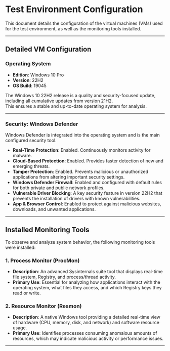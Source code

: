 # Test Environment Configuration

This document details the configuration of the virtual machines (VMs) used for the test environment, as well as the monitoring tools installed.

---

## Detailed VM Configuration

### Operating System
- **Edition**: Windows 10 Pro  
- **Version**: 22H2  
- **OS Build**: 19045  

The Windows 10 22H2 release is a quality and security-focused update, including all cumulative updates from version 21H2.  
This ensures a stable and up-to-date operating system for analysis.

---

### Security: Windows Defender
Windows Defender is integrated into the operating system and is the main configured security tool.

- **Real-Time Protection**: Enabled. Continuously monitors activity for malware.  
- **Cloud-Based Protection**: Enabled. Provides faster detection of new and emerging threats.  
- **Tamper Protection**: Enabled. Prevents malicious or unauthorized applications from altering important security settings.  
- **Windows Defender Firewall**: Enabled and configured with default rules for both private and public network profiles.  
- **Vulnerable Driver Blocking**: A key security feature in version 22H2 that prevents the installation of drivers with known vulnerabilities.  
- **App & Browser Control**: Enabled to protect against malicious websites, downloads, and unwanted applications.  

---

## Installed Monitoring Tools

To observe and analyze system behavior, the following monitoring tools were installed:

### 1. Process Monitor (ProcMon)
- **Description**: An advanced Sysinternals suite tool that displays real-time file system, Registry, and process/thread activity.  
- **Primary Use**: Essential for analyzing how applications interact with the operating system, what files they access, and which Registry keys they read or write.  

### 2. Resource Monitor (Resmon)
- **Description**: A native Windows tool providing a detailed real-time view of hardware (CPU, memory, disk, and network) and software resource usage.  
- **Primary Use**: Identifies processes consuming anomalous amounts of resources, which may indicate malicious activity or performance issues.  

---
